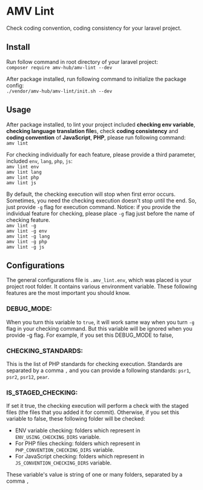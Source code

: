 # AMV Lint
Check coding convention, coding consistency for your laravel project.

## **Install**

Run follow command in root directory of your laravel project:  
``composer require amv-hub/amv-lint --dev``
  

After package installed, run following command to initialize the package config:  
``./vendor/amv-hub/amv-lint/init.sh --dev``


## **Usage**
After package installed, to lint your project included **checking env variable**, **checking language translation file**s, 
check **coding consistency** and **coding convention** of **JavaScript**, **PHP**, please run following command:  
``amv lint``
  

For checking individually for each feature, please provide a third parameter, included `env`, `lang`, `php`, `js`:  
``amv lint env``  
``amv lint lang``  
``amv lint php``  
``amv lint js``  
  
  
By default, the checking execution will stop when first error occurs. Sometimes, you need the checking execution doesn't
stop until the end. So, just provide `-g` flag for execution command. Notice: if you provide the individual feature for checking, 
please place `-g` flag just before the name of checking feature.  
``amv lint -g``  
``amv lint -g env``  
``amv lint -g lang``  
``amv lint -g php``  
``amv lint -g js``  

## **Configurations**
The general configurations file is `.amv_lint.env`, which was placed is your project root folder. It contains 
various environment variable. These following features are the most important you should know.

### DEBUG_MODE:
When you turn this variable to `true`, it will work same way when you turn `-g` flag in your checking command.
But this variable will be ignored when you provide -g flag. For example, if you set this DEBUG_MODE to false, 

### CHECKING_STANDARDS:
This is the list of PHP standards for checking execution. Standards are separated by a comma `,` and you can provide a following standards:
`psr1`, `psr2`, `psr12`, `pear`.

### IS_STAGED_CHECKING:
If set it true, the checking execution will perform a check with the staged files (the files that you added it for commit). 
Otherwise, if you set this variable to false, these following folder will be checked:
- ENV variable checking: folders which represent in `ENV_USING_CHECKING_DIRS` variable.
- For PHP files checking: folders which represent in `PHP_CONVENTION_CHECKING_DIRS` variable.
- For JavaScript checking: folders which represent in `JS_CONVENTION_CHECKING_DIRS` variable.

These variable's value is string of one or many folders, separated by a comma `,`
